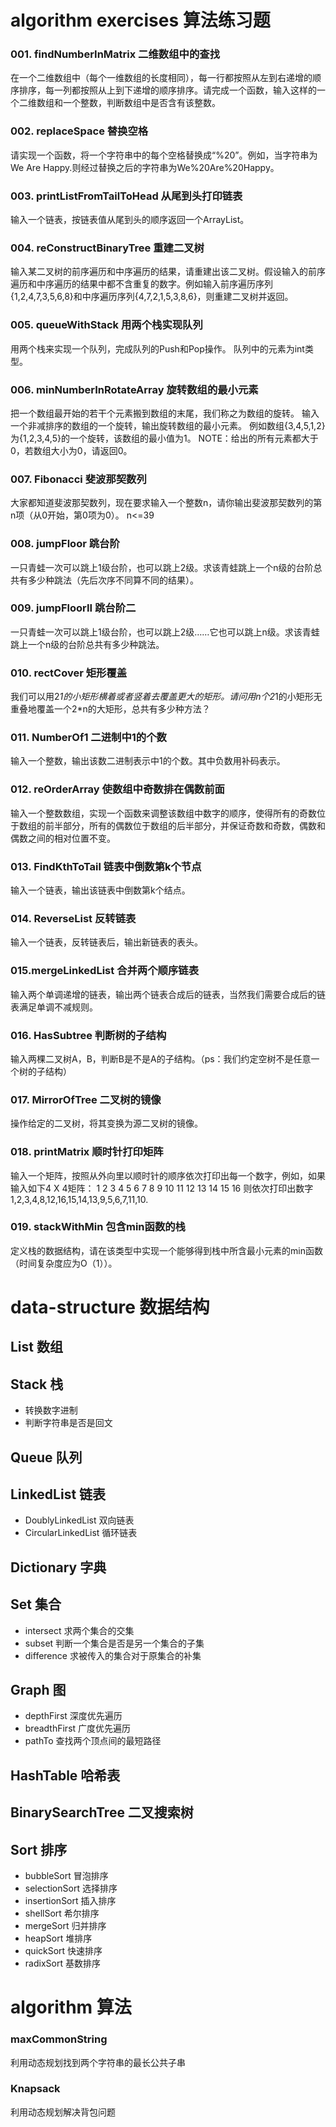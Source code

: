 # algorithm exercises 算法练习题
### 001. findNumberInMatrix 二维数组中的查找
在一个二维数组中（每个一维数组的长度相同），每一行都按照从左到右递增的顺序排序，每一列都按照从上到下递增的顺序排序。请完成一个函数，输入这样的一个二维数组和一个整数，判断数组中是否含有该整数。
### 002. replaceSpace 替换空格
请实现一个函数，将一个字符串中的每个空格替换成“%20”。例如，当字符串为We Are Happy.则经过替换之后的字符串为We%20Are%20Happy。
### 003. printListFromTailToHead 从尾到头打印链表
输入一个链表，按链表值从尾到头的顺序返回一个ArrayList。
### 004. reConstructBinaryTree 重建二叉树
输入某二叉树的前序遍历和中序遍历的结果，请重建出该二叉树。假设输入的前序遍历和中序遍历的结果中都不含重复的数字。例如输入前序遍历序列{1,2,4,7,3,5,6,8}和中序遍历序列{4,7,2,1,5,3,8,6}，则重建二叉树并返回。
### 005. queueWithStack 用两个栈实现队列
用两个栈来实现一个队列，完成队列的Push和Pop操作。 队列中的元素为int类型。
### 006. minNumberInRotateArray 旋转数组的最小元素
把一个数组最开始的若干个元素搬到数组的末尾，我们称之为数组的旋转。 输入一个非减排序的数组的一个旋转，输出旋转数组的最小元素。 例如数组{3,4,5,1,2}为{1,2,3,4,5}的一个旋转，该数组的最小值为1。 NOTE：给出的所有元素都大于0，若数组大小为0，请返回0。
### 007. Fibonacci 斐波那契数列
大家都知道斐波那契数列，现在要求输入一个整数n，请你输出斐波那契数列的第n项（从0开始，第0项为0）。
n<=39 
### 008. jumpFloor 跳台阶
一只青蛙一次可以跳上1级台阶，也可以跳上2级。求该青蛙跳上一个n级的台阶总共有多少种跳法（先后次序不同算不同的结果）。
### 009. jumpFloorII 跳台阶二
一只青蛙一次可以跳上1级台阶，也可以跳上2级……它也可以跳上n级。求该青蛙跳上一个n级的台阶总共有多少种跳法。
### 010. rectCover 矩形覆盖
我们可以用2*1的小矩形横着或者竖着去覆盖更大的矩形。请问用n个2*1的小矩形无重叠地覆盖一个2*n的大矩形，总共有多少种方法？
### 011. NumberOf1 二进制中1的个数
输入一个整数，输出该数二进制表示中1的个数。其中负数用补码表示。
### 012. reOrderArray 使数组中奇数排在偶数前面
输入一个整数数组，实现一个函数来调整该数组中数字的顺序，使得所有的奇数位于数组的前半部分，所有的偶数位于数组的后半部分，并保证奇数和奇数，偶数和偶数之间的相对位置不变。
### 013. FindKthToTail 链表中倒数第k个节点
输入一个链表，输出该链表中倒数第k个结点。
### 014. ReverseList 反转链表
输入一个链表，反转链表后，输出新链表的表头。
### 015.mergeLinkedList 合并两个顺序链表
输入两个单调递增的链表，输出两个链表合成后的链表，当然我们需要合成后的链表满足单调不减规则。
### 016. HasSubtree 判断树的子结构
输入两棵二叉树A，B，判断B是不是A的子结构。（ps：我们约定空树不是任意一个树的子结构）
### 017. MirrorOfTree 二叉树的镜像
操作给定的二叉树，将其变换为源二叉树的镜像。
### 018. printMatrix 顺时针打印矩阵
输入一个矩阵，按照从外向里以顺时针的顺序依次打印出每一个数字，例如，如果输入如下4 X 4矩阵： 1 2 3 4 5 6 7 8 9 10 11 12 13 14 15 16 则依次打印出数字1,2,3,4,8,12,16,15,14,13,9,5,6,7,11,10.
### 019. stackWithMin 包含min函数的栈
定义栈的数据结构，请在该类型中实现一个能够得到栈中所含最小元素的min函数（时间复杂度应为O（1））。

# data-structure 数据结构
## List 数组
## Stack 栈
* 转换数字进制
* 判断字符串是否是回文
## Queue 队列
## LinkedList 链表
* DoublyLinkedList 双向链表
* CircularLinkedList 循环链表
## Dictionary 字典
## Set 集合
* intersect 求两个集合的交集
* subset 判断一个集合是否是另一个集合的子集
* difference 求被传入的集合对于原集合的补集
## Graph 图
* depthFirst 深度优先遍历
* breadthFirst 广度优先遍历
* pathTo 查找两个顶点间的最短路径
## HashTable 哈希表
## BinarySearchTree 二叉搜索树
## Sort 排序
* bubbleSort 冒泡排序
* selectionSort 选择排序
* insertionSort 插入排序
* shellSort 希尔排序
* mergeSort 归并排序
* heapSort 堆排序
* quickSort 快速排序
* radixSort 基数排序
# algorithm 算法
### maxCommonString
利用动态规划找到两个字符串的最长公共子串
### Knapsack
利用动态规划解决背包问题

